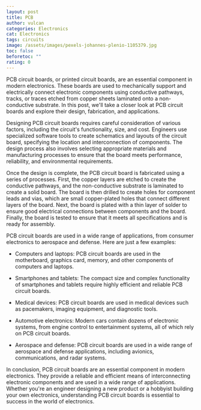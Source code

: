 ```yaml
---
layout: post
title: PCB
author: vulcan
categories: Electronics
cat: Electronics
tags: circuits
image: /assets/images/pexels-johannes-plenio-1105379.jpg
toc: false
beforetoc: ""
rating: 0
---
```

PCB circuit boards, or printed circuit boards, are an essential component in modern electronics. These boards are used to mechanically support and electrically connect electronic components using conductive pathways, tracks, or traces etched from copper sheets laminated onto a non-conductive substrate. <!--more--> In this post, we'll take a closer look at PCB circuit boards and explore their design, fabrication, and applications.



Designing PCB circuit boards requires careful consideration of various factors, including the circuit's functionality, size, and cost. Engineers use specialized software tools to create schematics and layouts of the circuit board, specifying the location and interconnection of components. The design process also involves selecting appropriate materials and manufacturing processes to ensure that the board meets performance, reliability, and environmental requirements.



Once the design is complete, the PCB circuit board is fabricated using a series of processes. First, the copper layers are etched to create the conductive pathways, and the non-conductive substrate is laminated to create a solid board. The board is then drilled to create holes for component leads and vias, which are small copper-plated holes that connect different layers of the board. Next, the board is plated with a thin layer of solder to ensure good electrical connections between components and the board. Finally, the board is tested to ensure that it meets all specifications and is ready for assembly.



PCB circuit boards are used in a wide range of applications, from consumer electronics to aerospace and defense. Here are just a few examples:



* Computers and laptops: PCB circuit boards are used in the motherboard, graphics card, memory, and other components of computers and laptops.

* Smartphones and tablets: The compact size and complex functionality of smartphones and tablets require highly efficient and reliable PCB circuit boards.

* Medical devices: PCB circuit boards are used in medical devices such as pacemakers, imaging equipment, and diagnostic tools.

* Automotive electronics: Modern cars contain dozens of electronic systems, from engine control to entertainment systems, all of which rely on PCB circuit boards.

* Aerospace and defense: PCB circuit boards are used in a wide range of aerospace and defense applications, including avionics, communications, and radar systems.



In conclusion, PCB circuit boards are an essential component in modern electronics. They provide a reliable and efficient means of interconnecting electronic components and are used in a wide range of applications. Whether you're an engineer designing a new product or a hobbyist building your own electronics, understanding PCB circuit boards is essential to success in the world of electronics.
